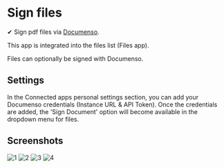 # Sign files

✔ Sign pdf files via [Documenso](https://documenso.com/).

This app is integrated into the files list (Files app).

Files can optionally be signed with Documenso.

## Settings

In the Connected apps personal settings section, you can add your Documenso credentials (Instance URL & API Token).
Once the credentials are added, the 'Sign Document' option will become available in the dropdown menu for files.

## Screenshots

![1](https://github.com/nextcloud/integration_documenso/blob/main/img/screenshot_documenso_1.png?raw=true)
![2](https://github.com/nextcloud/integration_documenso/blob/main/img/screenshot_documenso_2.png?raw=true)
![3](https://github.com/nextcloud/integration_documenso/blob/main/img/screenshot_documenso_3.png?raw=true)
![4](https://github.com/nextcloud/integration_documenso/blob/main/img/screenshot_documenso_4.png?raw=true)
